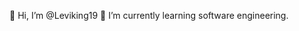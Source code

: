   👋 Hi, I’m @Leviking19
  🌱 I’m currently learning software engineering.

<!---
Leviking19/Leviking19 is a ✨ special ✨ repository because its `README.md` (this file) appears on your GitHub profile.
You can click the Preview link to take a look at your changes.
--->
